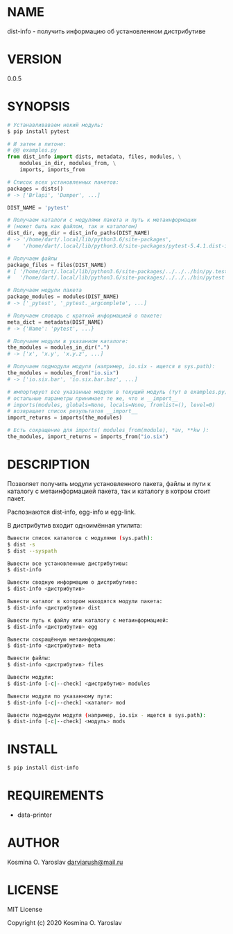 # NAME

dist-info - получить информацию об установленном дистрибутиве

# VERSION

0.0.5

# SYNOPSIS

```python
# Устанавливаваем некий модуль:
$ pip install pytest

# И затем в питоне:
# @@ examples.py
from dist_info import dists, metadata, files, modules, \
	modules_in_dir, modules_from, \
	imports, imports_from

# Список всех установленных пакетов:
packages = dists()
# -> ['Brlapi', 'Dumper', ...]

DIST_NAME = 'pytest'

# Получаем каталоги с модулями пакета и путь к метаинформации 
# (может быть как файлом, так и каталогом)
dist_dir, egg_dir = dist_info_paths(DIST_NAME)
# -> '/home/dart/.local/lib/python3.6/site-packages', 
#    '/home/dart/.local/lib/python3.6/site-packages/pytest-5.4.1.dist-info'

# Получаем файлы
package_files = files(DIST_NAME)
# [ '/home/dart/.local/lib/python3.6/site-packages/../../../bin/py.test',
#   '/home/dart/.local/lib/python3.6/site-packages/../../../bin/pytest', ... ]

# Получаем модули пакета
package_modules = modules(DIST_NAME)
# -> ['_pytest', '_pytest._argcomplete', ...]

# Получаем словарь с краткой информацией о пакете:
meta_dict = metadata(DIST_NAME)
# -> {'Name': 'pytest', ...}

# Получаем модули в указанном каталоге:
the_modules = modules_in_dir(".")
# -> ['x', 'x.y', 'x.y.z', ...]

# Получаем подмодули модуля (например, io.six - ищется в sys.path):
the_modules = modules_from("io.six")
# -> ['io.six.bar', 'io.six.bar.baz', ...]

# импортирует все указанные модули в текущий модуль (тут в examples.py)
# остальные параметры принимает те же, что и __import__
# imports(modules, globals=None, locals=None, fromlist=(), level=0)
# возвращает список результатов __import__
import_returns = imports(the_modules)

# Есть сокращение для imports( modules_from(module), *av, **kw ):
the_modules, import_returns = imports_from("io.six")
```

# DESCRIPTION

Позволяет получить модули установленного пакета, файлы и пути к каталогу с метаинформацией пакета, так и каталогу в котром стоит пакет.

Распознаются dist-info, egg-info и egg-link.

В дистрибутив входит одноимённая утилита:

```sh
Вывести список каталогов с модулями (sys.path):
$ dist -s
$ dist --syspath

Вывести все установленные дистрибутивы:
$ dist-info

Вывести сводную информацию о дистрибутиве:
$ dist-info <дистрибутив>

Вывести каталог в котором находятся модули пакета:
$ dist-info <дистрибутив> dist

Вывести путь к файлу или каталогу с метаинформацией:
$ dist-info <дистрибутив> egg

Вывести сокращённую метаинформацию:
$ dist-info <дистрибутив> meta

Вывести файлы:
$ dist-info <дистрибутив> files

Вывести модули:
$ dist-info [-c|--check] <дистрибутив> modules

Вывести модули по указанному пути:
$ dist-info [-c|--check] <каталог> mod

Вывести подмодули модуля (например, io.six - ищется в sys.path):
$ dist-info [-c|--check] <модуль> mods
```

# INSTALL

```sh
$ pip install dist-info
```

# REQUIREMENTS

* data-printer

# AUTHOR

Kosmina O. Yaroslav <darviarush@mail.ru>

# LICENSE

MIT License

Copyright (c) 2020 Kosmina O. Yaroslav


